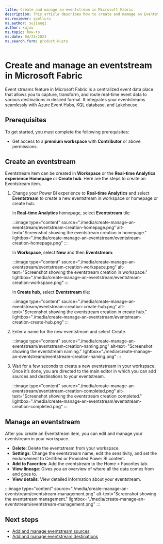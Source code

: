 ```yaml
---
title: Create and manage an eventstream in Microsoft Fabric
description: This article describes how to create and manage an Eventstream item with Microsoft Fabric event streams feature.
ms.reviewer: spelluru
ms.author: xujiang1
author: xujxu
ms.topic: how-to
ms.date: 04/23/2023
ms.search.form: product-kusto
---
```


# Create and manage an eventstream in Microsoft Fabric

Event streams feature in Microsoft Fabric is a centralized event data place that allows you to capture, transform, and route real-time event data to various destinations in desired format. It integrates your eventstreams seamlessly with Azure Event Hubs, KQL database, and Lakehouse.

## Prerequisites

To get started, you must complete the following prerequisites:

- Get access to a **premium workspace** with **Contributor** or above permissions.

## Create an eventstream 

Eventstream item can be created in **Workspace** or the **Real-time Analytics experience Homepage** or **Create hub**. Here are the steps to create an Eventstream item. 

1. Change your Power BI experience to **Real-time Analytics** and select **Eventstream** to create a new eventstream in  workspace or homepage or create hub.

   In **Real-time Analytics** homepage, select **Eventstream** tile:

   :::image type="content" source="./media/create-manage-an-eventstream/eventstream-creation-homepage.png" alt-text="Screenshot showing the eventstream creation in homepage." lightbox="./media/create-manage-an-eventstream/eventstream-creation-homepage.png" :::

   In **Workspace**, select **New** and then **Eventstream**:

   :::image type="content" source="./media/create-manage-an-eventstream/eventstream-creation-workspace.png" alt-text="Screenshot showing the eventstream creation in workspace." lightbox="./media/create-manage-an-eventstream/eventstream-creation-workspace.png" :::

   In **Create hub**, select **Eventstream** tile: 

   :::image type="content" source="./media/create-manage-an-eventstream/eventstream-creation-create-hub.png" alt-text="Screenshot showing the eventstream creation in create hub." lightbox="./media/create-manage-an-eventstream/eventstream-creation-create-hub.png" :::

2. Enter a name for the new eventstream and select Create.

   :::image type="content" source="./media/create-manage-an-eventstream/eventstream-creation-naming.png" alt-text="Screenshot showing the eventstream naming." lightbox="./media/create-manage-an-eventstream/eventstream-creation-naming.png" :::

3. Wait for a few seconds to create a new eventstream in your workspace. Once it’s done, you are directed to the main editor in which you can add sources and destinations to your eventstream.

   :::image type="content" source="./media/create-manage-an-eventstream/eventstream-creation-completed.png" alt-text="Screenshot showing the eventstream creation completed." lightbox="./media/create-manage-an-eventstream/eventstream-creation-completed.png" :::

## Manage an eventstream 

After you create an Eventstream item, you can edit and manage your eventstream in your workspace.

- **Delete**: Delete the eventstream from your workspace. 
- **Settings**: Change the eventstream name, edit the sensitivity, and set the endorsement to Certified or Promoted Power BI content. 
- **Add to Favorites**: Add the eventstream to the Home > Favorites tab. 
- **View lineage**: Gives you an overview of where all the data comes from and goes to. 
- **View details**: View detailed information about your eventstream.  

:::image type="content" source="./media/create-manage-an-eventstream/eventstream-management.png" alt-text="Screenshot showing the eventstream management." lightbox="./media/create-manage-an-eventstream/eventstream-management.png" :::


## Next steps

- [Add and manage eventstream sources](./add-manage-eventstream-sources.md)
- [Add and manage eventstream destinations](./add-manage-eventstream-destinations.md)
